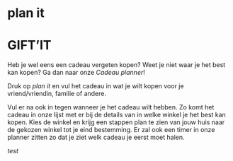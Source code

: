 # plan it

# GIFT’IT
 Heb je wel eens een cadeau vergeten kopen? Weet je niet waar je het best kan kopen? Ga dan naar onze *Cadeau planner*!

Druk op *plan it* en vul het cadeau in wat je wilt kopen voor je vriend/vriendin, familie of andere.

Vul er na ook in tegen wanneer je het cadeau wilt hebben. Zo komt het cadeau in onze lijst met er bij de details van in welke winkel je het best kan kopen. Kies de winkel en krijg een stappen plan te zien van jouw huis naar de gekozen winkel tot je eind bestemming. Er zal ook een timer in onze planner zitten zo dat je ziet welk cadeau je eerst moet halen.

*test*
